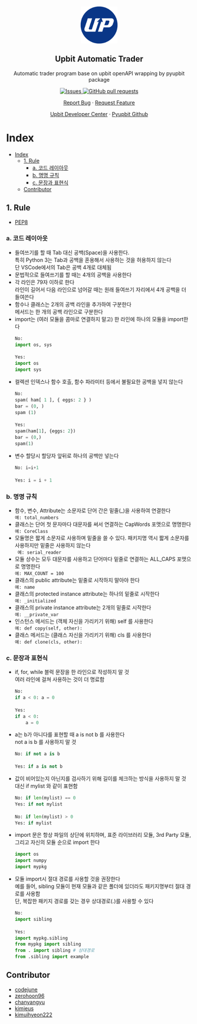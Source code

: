 <p align="center">
 <img width="100px" src="./assets/upbit.svg" align="center" alt="Upbit Automatic Trader" />
 <h2 align="center">Upbit Automatic Trader</h2>
 <p align="center">Automatic trader program base on upbit openAPI wrapping by pyupbit package</p>
  <p align="center">
    <a href="https://github.com/Codejune/upbit-trader/issues">
      <img alt="Issues" src="https://img.shields.io/github/issues/codejune/trader?color=0088ff" />
    </a>
    <a href="https://github.com/Codejune/upbit-trader/pulls">
      <img alt="GitHub pull requests" src="https://img.shields.io/github/issues-pr/codejune/upbit-trader?color=0088ff" />
    </a>
  </p>

  <p align="center">
    <a href="https://github.com/Codejune/upbit-trader/issues/new/choose">Report Bug</a>
    ·
    <a href="https://github.com/Codejune/upbit-trader/issues/new/choose">Request Feature</a>
  </p>
  <p align="center">
    <a href="https://docs.upbit.com/">Upbit Developer Center</a>
    ·
    <a href="https://github.com/sharebook-kr/pyupbit">Pyupbit Github</a>
  </p>
</p>

# Index
- [Index](#index)
  - [1. Rule](#1-rule)
    - [a. 코드 레이아웃](#a-코드-레이아웃)
    - [b. 명명 규칙](#b-명명-규칙)
    - [c. 문장과 표현식](#c-문장과-표현식)
  - [Contributor](#contributor)

## 1. Rule
- [PEP8](http://pythonstudy.xyz/python/article/511-%ED%8C%8C%EC%9D%B4%EC%8D%AC-%EC%BD%94%EB%94%A9-%EC%8A%A4%ED%83%80%EC%9D%BC)
### a. 코드 레이아웃
- 들여쓰기를 할 때 Tab 대신 공백(Space)을 사용한다.<br>특히 Python 3는 Tab과 공백을 혼용해서 사용하는 것을 허용하지 않는다<br>단 VSCode에서의 Tab은 공백 4개로 대체됨
- 문법적으로 들여쓰기를 할 때는 4개의 공백을 사용한다
- 각 라인은 79자 이하로 한다<br>라인이 길어서 다음 라인으로 넘어갈 때는 원래 들여쓰기 자리에서 4개 공백을 더 들여쓴다
- 함수나 클래스는 2개의 공백 라인을 추가하여 구분한다<br>메서드는 한 개의 공백 라인으로 구분한다
- import는 (여러 모듈을 콤마로 연결하지 말고) 한 라인에 하나의 모듈을 import한다
  ```python
  No:
  import os, sys

  Yes:
  import os
  import sys
  ```
- 컬렉션 인덱스나 함수 호출, 함수 파라미터 등에서 불필요한 공백을 넣지 않는다
  ```python
  No:
  spam( ham[ 1 ], { eggs: 2 } )
  bar = (0, )
  spam (1)

  Yes:
  spam(ham[1], {eggs: 2})
  bar = (0,)
  spam(1)
  ```
- 변수 할당시 할당자 앞뒤로 하나의 공백만 넣는다	
  ```python
  No: i=i+1

  Yes: i = i + 1
  ```
### b. 명명 규칙
- 함수, 변수, Attribute는 소문자로 단어 간은 밑줄(_)을 사용하여 연결한다<br>`예: total_numbers`
- 클래스는 단어 첫 문자마다 대문자를 써서 연결하는 CapWords 포맷으로 명명한다<br>`예: CoreClass`
- 모듈명은 짧게 소문자로 사용하며 밑줄을 쓸 수 있다. 패키지명 역시 짧게 소문자를 사용하지만 밑줄은 사용하지 않는다<br>`	예: serial_reader`
- 모듈 상수는 모두 대문자를 사용하고 단어마다 밑줄로 연결하는 ALL_CAPS 포맷으로 명명한다<br>`예: MAX_COUNT = 100`
- 클래스의 public attribute는 밑줄로 시작하지 말아야 한다<br>`예: name`
- 클래스의 protected instance attribute는 하나의 밑줄로 시작한다<br>`예: _initialized`
- 클래스의 private instance attribute는 2개의 밑줄로 시작한다<br>`예: __private_var`
- 인스턴스 메서드는 (객체 자신을 가리키기 위해) self 를 사용한다<br>`예: def copy(self, other):`
- 클래스 메서드는 (클래스 자신을 가리키기 위해) cls 를 사용한다<br>`예: def clone(cls, other):`
### c. 문장과 표현식
- if, for, while 블럭 문장을 한 라인으로 작성하지 말 것<br>여러 라인에 걸쳐 사용하는 것이 더 명료함
  ```python
  No:
  if a < 0: a = 0

  Yes:
  if a < 0:
      a = 0
  ```
- a는 b가 아니다를 표현할 때 a is not b 를 사용한다<br>not a is b 를 사용하지 말 것	
  ```python
  No: if not a is b

  Yes: if a is not b
  ```
- 값이 비어있는지 아닌지를 검사하기 위해 길이를 체크하는 방식을 사용하지 말 것<br>대신 if mylist 와 같이 표현함	
  ```python
  No: if len(mylist) == 0
  Yes: if not mylist

  No: if len(mylist) > 0
  Yes: if mylist
  ```
- import 문은 항상 파일의 상단에 위치하며, 표준 라이브러리 모듈, 3rd Party 모듈, 그리고 자신의 모듈 순으로 import 한다	
  ```python
  import os
  import numpy
  import mypkg
  ```
- 모듈 import시 절대 경로를 사용할 것을 권장한다<br>예를 들어, sibling 모듈이 현재 모듈과 같은 폴더에 있더라도 패키지명부터 절대 경로를 사용함<br>단, 복잡한 패키지 경로를 갖는 경우 상대경로(.)를 사용할 수 있다
  ```python
  No:
  import sibling

  Yes:
  import mypkg.sibling
  from mypkg import sibling
  from . import sibling # 상대경로
  from .sibling import example
  ```

## Contributor
- [codejune](https://github.com/codejune)
- [zerohoon96](https://github.com/zerohoon96)
- [chanyangyu](https://github.com/ChanYangYu)
- [kimjeus](https://github.com/kimjeus)
- [kimuihyeon222](https://github.com/kimuihyeon222)
